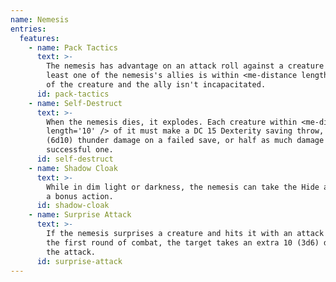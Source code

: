 ```yaml
---
name: Nemesis
entries:
  features:
    - name: Pack Tactics
      text: >-
        The nemesis has advantage on an attack roll against a creature if at
        least one of the nemesis's allies is within <me-distance length='5' />
        of the creature and the ally isn't incapacitated.
      id: pack-tactics
    - name: Self-Destruct
      text: >-
        When the nemesis dies, it explodes. Each creature within <me-distance
        length='10' /> of it must make a DC 15 Dexterity saving throw, taking 33
        (6d10) thunder damage on a failed save, or half as much damage on a
        successful one.
      id: self-destruct
    - name: Shadow Cloak
      text: >-
        While in dim light or darkness, the nemesis can take the Hide action as
        a bonus action.
      id: shadow-cloak
    - name: Surprise Attack
      text: >-
        If the nemesis surprises a creature and hits it with an attack during
        the first round of combat, the target takes an extra 10 (3d6) damage from
        the attack.
      id: surprise-attack
---
```

